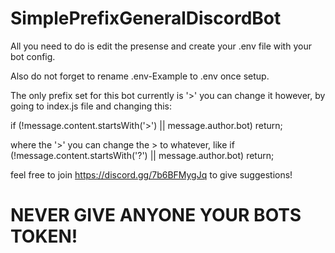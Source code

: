 # SimplePrefixGeneralDiscordBot

All you need to do is edit the presense and create your .env file with your bot config.

Also do not forget to rename .env-Example to .env once setup.

The only prefix set for this bot currently is '>' you can change it however, by going to index.js file and changing this:

if (!message.content.startsWith('>') || message.author.bot) return; 

where the '>' you can change the > to whatever, like if (!message.content.startsWith('?') || message.author.bot) return;


feel free to join https://discord.gg/7b6BFMygJq to give suggestions!

# NEVER GIVE ANYONE YOUR BOTS TOKEN!
